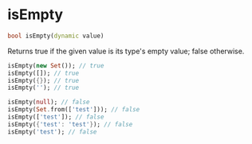 # isEmpty

```dart
bool isEmpty(dynamic value)
```

Returns true if the given value is its type's empty value; false otherwise.

```dart
isEmpty(new Set()); // true
isEmpty([]); // true
isEmpty({}); // true
isEmpty(''); // true

isEmpty(null); // false
isEmpty(Set.from(['test'])); // false
isEmpty(['test']); // false
isEmpty({'test': 'test'}); // false
isEmpty('test'); // false
```

